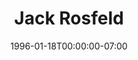 ---
title: Jack Rosfeld
date: 1996-01-18T00:00:00-07:00
tags:
  - eagle
description:
draft: false
---